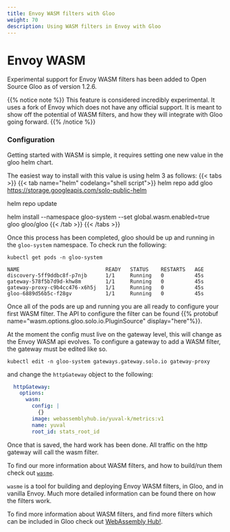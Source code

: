 ```yaml
---
title: Envoy WASM filters with Gloo
weight: 70
description: Using WASM filters in Envoy with Gloo
---
```


# Envoy WASM

Experimental support for Envoy WASM filters has been added to Open Source Gloo as of version 1.2.6.

{{% notice note %}}
This feature is considered incredibly experimental. It uses a fork of Envoy which does not have any official support. It 
is meant to show off the potential of WASM filters, and how they will integrate with Gloo going forward.
{{% /notice %}}


### Configuration

Getting started with WASM is simple, it requires setting one new value in the gloo helm chart.

The easiest way to install with this value is using helm 3 as follows:
{{< tabs >}}
{{< tab name="helm" codelang="shell script">}}
helm repo add gloo https://storage.googleapis.com/solo-public-helm

helm repo update

helm install --namespace gloo-system --set global.wasm.enabled=true gloo gloo/gloo
{{< /tab >}}
{{< /tabs >}}

Once this process has been completed, gloo should be up and running in the `gloo-system` namespace.
To check run the following:
```shell script
kubectl get pods -n gloo-system
``` 
```shell script
NAME                            READY   STATUS    RESTARTS   AGE
discovery-5ff9ddbc8f-p7njb      1/1     Running   0          45s
gateway-578f5b7d9d-khw8m        1/1     Running   0          45s
gateway-proxy-c9b4cc476-x6h5j   1/1     Running   0          45s
gloo-6889d56b5c-f28gv           1/1     Running   0          45s
```

Once all of the pods are up and running you are all ready to configure your first WASM filter.
The API to configure the filter can be found {{% protobuf name="wasm.options.gloo.solo.io.PluginSource" display="here"%}}.

At the moment the config must live on the gateway level, this will change as the Envoy WASM api evolves. To configure a gateway
to add a WASM filter, the gateway must be edited like so.

```shell
kubectl edit -n gloo-system gateways.gateway.solo.io gateway-proxy
```

and change the `httpGateway` object to the following:

```yaml
  httpGateway:
    options:
      wasm:
        config: |
          {}
        image: webassemblyhub.io/yuval-k/metrics:v1
        name: yuval
        root_id: stats_root_id
```

Once that is saved, the hard work has been done. All traffic on the http gateway will call the wasm filter.

To find our more information about WASM filters, and how to build/run them check out [`wasme`](https://github.com/solo-io/wasme).

`wasme` is a tool for building and deploying Envoy WASM filters, in Gloo, and in vanilla Envoy. Much more detailed information
can be found there on how the filters work.

To find more information about WASM filters, and find more filters which can be included in Gloo check out 
[WebAssembly Hub!](https://webassemblyhub.io/).
